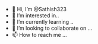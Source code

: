 - 👋 Hi, I’m @Sathish323
- 👀 I’m interested in..
- 🌱 I’m currently learning ..
- 💞️ I’m looking to collaborate on ...
- 📫 How to reach me ...

<!---
Sathish323/Sathish323 is a ✨ special ✨ repository because its `README.md` (this file) appears on your GitHub profile.
You can click the Preview link to take a look at your changes.
--->
